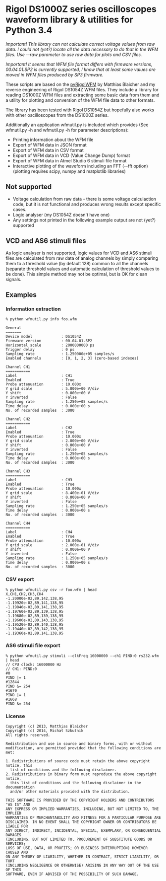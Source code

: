 # Rigol DS1000Z series oscilloscopes waveform library & utilities for Python 3.4

*Important! This library can not calculate correct voltage values from raw data. I could not (yet?) locate all the data necessary to do that in the WFM files. Use --raw parameter to use raw data for plots and CSV files.*

*Important! It seems that WFM file format differs with firmware versions, 00.04.01.SP2 is currently supported, I know that at least some values are moved in WFM files produced by SP3 firmware.*

These scripts are based on the [pyRigolWFM](https://github.com/mabl/pyRigolWFM) by Matthias Blaicher and my reverse engineering of Rigol DS1054Z WFM files.
They include a library for reading DS1000Z WFM files and extracting some basic data from them and a utility for plotting and conversion of the WFM file data to other formats.

The library has been tested with Rigol DS1054Z but hopefully also works with other oscilloscopes from the DS1000Z series.

Additionally an application wfmutil.py is included which provides (See wfmutil.py -h and wfmutil.py <action> -h for parameter descriptions):

 - Printing information about the WFM file
 - Export of WFM data in JSON format
 - Export of WFM data in CSV format
 - Export of WFM data in VCD (Value Change Dump) format
 - Export of WFM data in Atmel Studio 6 stimuli file format  
 - Interactive plotting of the waveform including an FFT (--fft option)(plotting requires scipy, numpy and matplotlib libraries)

## Not supported
 - Voltage calculation from raw data - there is some voltage calculaction code, but it is not functional and produces wrong results except specific cases.
 - Logic analyser (my DS1054Z doesn't have one)
 - Any settings not printed in the following example output are not (yet?) supported
 
## VCD and AS6 stimuli files
As logic analyser is not supported, logic values for VCD and AS6 stimuli files are calculated from raw data of analog channels by simply comparing them to a threshold value (by default 128) common to all the channels (separate threshold values and automatic calculation of threshold values to be done). 
This simple method may not be optimal, but is OK for clean signals.

## Examples

### Information extraction
    % python wfmutil.py info foo.wfm

    General
    =======
    Device model             : DS1054Z
    Firmware version         : 00.04.01.SP2
    Horizontal scale         : 2000000000 ps
    Trigger delay            : 0 ps
    Sampling rate            : 1.250000e+05 samples/s
    Enabled channels         : [0, 1, 2, 3] (zero-based indexes)
    
    Channel CH1
    ===========
    Label                    : CH1
    Enabled                  : True
    Probe attenuation        : 10.000x
    Y grid scale             : 5.000e+00 V/div
    Y shift                  : 0.000e+00 V
    Y inverted               : False
    Sampling rate            : 1.250e+05 samples/s
    Time delay               : 0.000e+00 s
    No. of recorded samples  : 3000
    
    Channel CH2
    ===========
    Label                    : CH2
    Enabled                  : True
    Probe attenuation        : 10.000x
    Y grid scale             : 2.000e+00 V/div
    Y shift                  : 0.000e+00 V
    Y inverted               : False
    Sampling rate            : 1.250e+05 samples/s
    Time delay               : 0.000e+00 s
    No. of recorded samples  : 3000
    
    Channel CH3
    ===========
    Label                    : CH3
    Enabled                  : True
    Probe attenuation        : 10.000x
    Y grid scale             : 8.400e-01 V/div
    Y shift                  : 0.000e+00 V
    Y inverted               : False
    Sampling rate            : 1.250e+05 samples/s
    Time delay               : 0.000e+00 s
    No. of recorded samples  : 3000
    
    Channel CH4
    ===========
    Label                    : CH4
    Enabled                  : True
    Probe attenuation        : 10.000x
    Y grid scale             : 2.000e-01 V/div
    Y shift                  : 0.000e+00 V
    Y inverted               : False
    Sampling rate            : 1.250e+05 samples/s
    Time delay               : 0.000e+00 s
    No. of recorded samples  : 3000


### CSV export
    % python wfmutil.py csv -r foo.wfm | head
    X,CH1,CH2,CH3,CH4
    -1.20000e-02,89,142,138,95
    -1.19920e-02,89,141,138,95
    -1.19840e-02,89,141,138,95
    -1.19760e-02,89,139,138,95
    -1.19680e-02,89,139,138,95
    -1.19600e-02,89,143,138,95
    -1.19520e-02,89,140,138,95
    -1.19440e-02,89,142,138,95
    -1.19360e-02,89,141,138,95

### AS6 stimuli file export

    % python wfmutil.py stimuli --clkFreq 16000000 --ch1 PIND:0 rs232.wfm | head
    // CPU clock: 16000000 Hz
    // CH1: PIND:0
    #0
    PIND |= 1
    #12844
    PIND &= 254
    #1670
    PIND |= 1
    #1668
    PIND &= 254

### License
    
    Copyright (c) 2013, Matthias Blaicher
    Copyright (c) 2014, Michał Szkutnik
    All rights reserved.

    Redistribution and use in source and binary forms, with or without
    modification, are permitted provided that the following conditions are met: 

    1. Redistributions of source code must retain the above copyright notice, this
      list of conditions and the following disclaimer. 
    2. Redistributions in binary form must reproduce the above copyright notice,
      this list of conditions and the following disclaimer in the documentation
      and/or other materials provided with the distribution. 

    THIS SOFTWARE IS PROVIDED BY THE COPYRIGHT HOLDERS AND CONTRIBUTORS "AS IS" AND
    ANY EXPRESS OR IMPLIED WARRANTIES, INCLUDING, BUT NOT LIMITED TO, THE IMPLIED
    WARRANTIES OF MERCHANTABILITY AND FITNESS FOR A PARTICULAR PURPOSE ARE
    DISCLAIMED. IN NO EVENT SHALL THE COPYRIGHT OWNER OR CONTRIBUTORS BE LIABLE FOR
    ANY DIRECT, INDIRECT, INCIDENTAL, SPECIAL, EXEMPLARY, OR CONSEQUENTIAL DAMAGES
    (INCLUDING, BUT NOT LIMITED TO, PROCUREMENT OF SUBSTITUTE GOODS OR SERVICES;
    LOSS OF USE, DATA, OR PROFITS; OR BUSINESS INTERRUPTION) HOWEVER CAUSED AND
    ON ANY THEORY OF LIABILITY, WHETHER IN CONTRACT, STRICT LIABILITY, OR TORT
    (INCLUDING NEGLIGENCE OR OTHERWISE) ARISING IN ANY WAY OUT OF THE USE OF THIS
    SOFTWARE, EVEN IF ADVISED OF THE POSSIBILITY OF SUCH DAMAGE.
